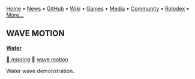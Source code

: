 [Home](https://qb64.com) • [News](/news.md) • [GitHub](/github.md) • [Wiki](/wiki.md) • [Games](/games.md) • [Media](/media.md) • [Community](/community.md) • [Rolodex](/rolodex.md) • [More...](/more.md)

## WAVE MOTION

**[Water](water/index)**

[🐝 *missing*](author_missing) 🔗 [wave motion](wave-motion)

Water wave demonstration.
